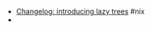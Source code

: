 - [Changelog: introducing lazy trees](https://determinate.systems/posts/changelog-determinate-nix-352/) #nix
-
